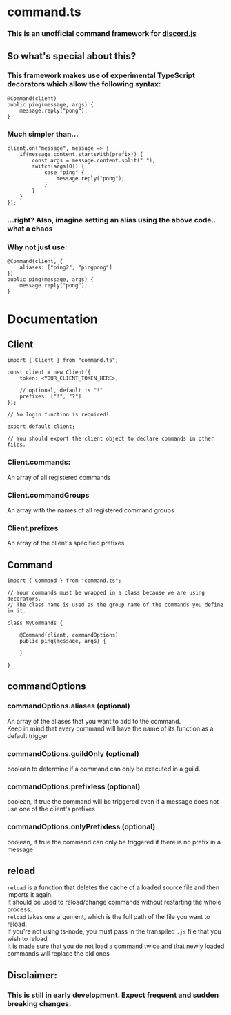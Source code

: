# command.ts

### This is an unofficial command framework for [discord.js](https://github.com/discordjs/discordjs)

## So what's special about this?

### This framework makes use of experimental TypeScript decorators which allow the following syntax:

<pre><code>@Command(client)
public ping(message, args) {
	message.reply("pong");
}</code></pre>

### Much simpler than...

<pre><code>client.on("message", message => {
	if(message.content.startsWith(prefix)) {
		const args = message.content.split(" ");
		switch(args[0]) {
			case "ping" {
				message.reply("pong");
			}
		}
	}
});
</code></pre>

### ...right? Also, imagine setting an alias using the above code.. what a chaos

### Why not just use:

<pre><code>@Command(client, {
	aliases: ["ping2", "pingpong"]
})
public ping(message, args) {
	message.reply("pong");
}</code></pre>

# Documentation

## Client

<pre><code>import { Client } from "command.ts";

const client = new Client({
	token: &ltYOUR_CLIENT_TOKEN_HERE&gt,

	// optional, default is "!"
	prefixes: ["!", "?"]
});

// No login function is required!

export default client;

// You should export the client object to declare commands in other files.
</code></pre>

### Client.commands:
An array of all registered commands

### Client.commandGroups
An array with the names of all registered command groups

### Client.prefixes
An array of the client's specified prefixes


## Command

<pre><code>import { Command } from "command.ts";

// Your commands must be wrapped in a class because we are using decorators.
// The class name is used as the group name of the commands you define in it.

class MyCommands {

	@Command(client, commandOptions)
	public ping(message, args) {

	}

}
</code></pre>

## commandOptions

### commandOptions.aliases (optional)
An array of the aliases that you want to add to the command.<br>
Keep in mind that every command will have the name of its function as a default trigger

### commandOptions.guildOnly (optional)
boolean to determine if a command can only be executed in a guild.

### commandOptions.prefixless (optional)
boolean, if true the command will be triggered even if a message does not use one of the client's prefixes

### commandOptions.onlyPrefixless (optional)
boolean, if true the command can only be triggered if there is no prefix in a message

## reload
`reload` is a function that deletes the cache of a loaded source file and then imports it again.<br>It should be used to reload/change commands without restarting the whole process.<br>
`reload` takes one argument, which is the full path of the file you want to reload.<br>
If you're not using ts-node, you must pass in the transpiled `.js` file that you wish to reload<br>
It is made sure that you do not load a command twice and that newly loaded commands will replace the old ones

## Disclaimer: 

### This is still in early development. Expect frequent and sudden breaking changes.
